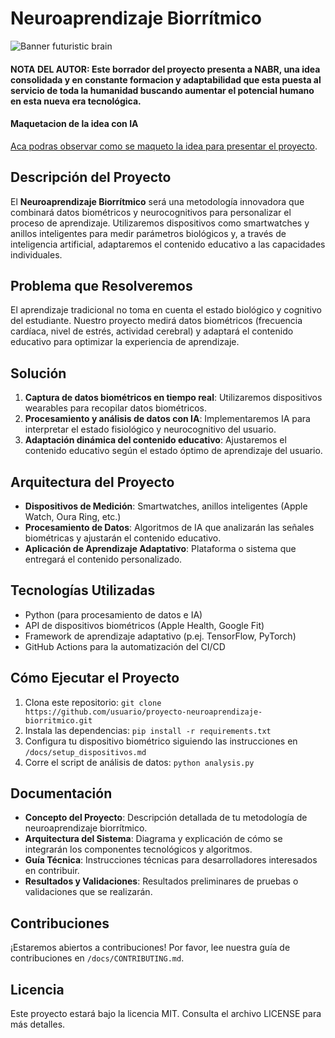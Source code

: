 # Neuroaprendizaje Biorrítmico

![Banner futuristic brain](https://www.canva.com/design/DAGT-QVjh0k/IcWN8voYaYWeStltxdd9bQ/view)

#### NOTA DEL AUTOR: Este borrador del proyecto presenta a NABR, una idea consolidada y en constante formacion y adaptabilidad que esta puesta al servicio de toda la humanidad buscando aumentar el potencial humano en esta nueva era tecnológica.

#### Maquetacion de la idea con IA

[Aca podras observar como se maqueto la idea para presentar el proyecto](./source_research_documentarion/readme_data/initial_researchs.md).

## Descripción del Proyecto
El **Neuroaprendizaje Biorrítmico** será una metodología innovadora que combinará datos biométricos y neurocognitivos para personalizar el proceso de aprendizaje. Utilizaremos dispositivos como smartwatches y anillos inteligentes para medir parámetros biológicos y, a través de inteligencia artificial, adaptaremos el contenido educativo a las capacidades individuales.

## Problema que Resolveremos
El aprendizaje tradicional no toma en cuenta el estado biológico y cognitivo del estudiante. Nuestro proyecto medirá datos biométricos (frecuencia cardíaca, nivel de estrés, actividad cerebral) y adaptará el contenido educativo para optimizar la experiencia de aprendizaje.

## Solución
1. **Captura de datos biométricos en tiempo real**: Utilizaremos dispositivos wearables para recopilar datos biométricos.
2. **Procesamiento y análisis de datos con IA**: Implementaremos IA para interpretar el estado fisiológico y neurocognitivo del usuario.
3. **Adaptación dinámica del contenido educativo**: Ajustaremos el contenido educativo según el estado óptimo de aprendizaje del usuario.

## Arquitectura del Proyecto
- **Dispositivos de Medición**: Smartwatches, anillos inteligentes (Apple Watch, Oura Ring, etc.)
- **Procesamiento de Datos**: Algoritmos de IA que analizarán las señales biométricas y ajustarán el contenido educativo.
- **Aplicación de Aprendizaje Adaptativo**: Plataforma o sistema que entregará el contenido personalizado.

## Tecnologías Utilizadas
- Python (para procesamiento de datos e IA)
- API de dispositivos biométricos (Apple Health, Google Fit)
- Framework de aprendizaje adaptativo (p.ej. TensorFlow, PyTorch)
- GitHub Actions para la automatización del CI/CD

## Cómo Ejecutar el Proyecto
1. Clona este repositorio: `git clone https://github.com/usuario/proyecto-neuroaprendizaje-biorritmico.git`
2. Instala las dependencias: `pip install -r requirements.txt`
3. Configura tu dispositivo biométrico siguiendo las instrucciones en `/docs/setup_dispositivos.md`
4. Corre el script de análisis de datos: `python analysis.py`

## Documentación
- **Concepto del Proyecto**: Descripción detallada de tu metodología de neuroaprendizaje biorrítmico.
- **Arquitectura del Sistema**: Diagrama y explicación de cómo se integrarán los componentes tecnológicos y algoritmos.
- **Guía Técnica**: Instrucciones técnicas para desarrolladores interesados en contribuir.
- **Resultados y Validaciones**: Resultados preliminares de pruebas o validaciones que se realizarán.

## Contribuciones
¡Estaremos abiertos a contribuciones! Por favor, lee nuestra guía de contribuciones en `/docs/CONTRIBUTING.md`.

## Licencia
Este proyecto estará bajo la licencia MIT. Consulta el archivo LICENSE para más detalles.
